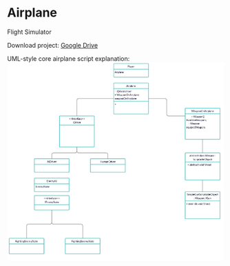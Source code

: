 # Airplane
Flight Simulator

Download project: [Google Drive](https://drive.google.com/file/d/1xqQ2F7WAGmFlyjmsxD8rrlKXsWXqhg7I/view?usp=sharing "Google Drive")

UML-style core airplane script explanation:
![UML image](https://raw.githubusercontent.com/mat-os/Airplane/master/Assets/UML.png "UML")
